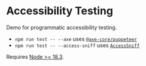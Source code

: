 # Accessibility Testing

Demo for programmatic accessibility testing.

- `npm run test -- --axe` uses [`@axe-core/puppeteer`](https://github.com/dequelabs/axe-core-npm/tree/develop/packages/puppeteer)
- `npm run test -- --access-sniff` uses [`AccessSniff`](https://github.com/yargalot/AccessSniff)

Requires [Node >= 18.3](https://nodejs.org/api/util.html#utilparseargsconfig).
